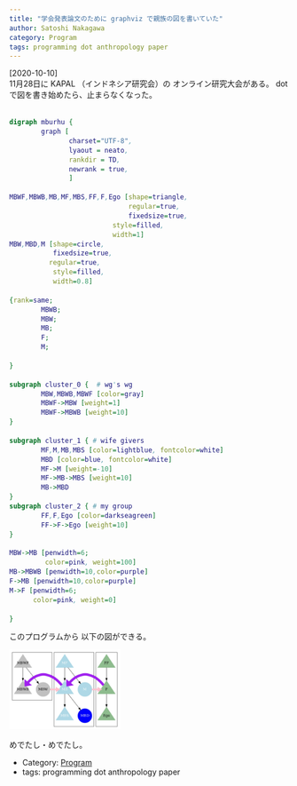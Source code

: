 ```yaml
---
title: "学会発表論文のために graphviz で親族の図を書いていた"
author: Satoshi Nakagawa
category: Program
tags: programming dot anthropology paper 
---
```


[2020-10-10]  
 11月28日に KAPAL （インドネシア研究会）の
オンライン研究大会がある。
dot で図を書き始めたら、止まらなくなった。

```dot

digraph mburhu {
        graph [
               charset="UTF-8",
               lyaout = neato,
               rankdir = TD,
               newrank = true,
               ]

MBWF,MBWB,MB,MF,MBS,FF,F,Ego [shape=triangle,
                              regular=true,
                              fixedsize=true,
                          style=filled,
                          width=1]
MBW,MBD,M [shape=circle,
           fixedsize=true,
          regular=true,
           style=filled,
           width=0.8]

{rank=same;
        MBWB;
        MBW;
        MB;
        F;
        M;

}

subgraph cluster_0 {  # wg's wg
        MBW,MBWB,MBWF [color=gray]
        MBWF->MBW [weight=1]
        MBWF->MBWB [weight=10]
}        

subgraph cluster_1 { # wife givers
        MF,M,MB,MBS [color=lightblue, fontcolor=white]
        MBD [color=blue, fontcolor=white]
        MF->M [weight=-10]
        MF->MB->MBS [weight=10]
        MB->MBD
}
subgraph cluster_2 { # my group
        FF,F,Ego [color=darkseagreen]
        FF->F->Ego [weight=10]
}

MBW->MB [penwidth=6;
         color=pink, weight=100]
MB->MBWB [penwidth=10,color=purple]
F->MB [penwidth=10,color=purple]
M->F [penwidth=6;
      color=pink, weight=0]

}

```

 このプログラムから
以下の図ができる。

<a href="/pict/2020-10-10-mburhu5.jpg">
<img src="/pict/2020-10-10-mburhu5.jpg" alt="母方交差イトコ婚" width="200"/></a>

 めでたし・めでたし。

- Category: [Program](categories.html#Program)
- tags: programming dot anthropology paper 
